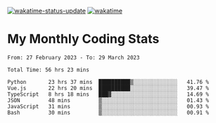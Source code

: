 [![wakatime-status-update](https://github.com/noopurphalak/noopurphalak/workflows/wakatime-status-update/badge.svg)](https://github.com/noopurphalak/noopurphalak/actions/workflows/main.yml)
[![wakatime](https://wakatime.com/badge/user/80ace140-ef40-4fdd-b8ed-f3be3d2e1aea.svg)](https://wakatime.com/@80ace140-ef40-4fdd-b8ed-f3be3d2e1aea)

# My Monthly Coding Stats

<!--START_SECTION:waka-->

```text
From: 27 February 2023 - To: 29 March 2023

Total Time: 56 hrs 23 mins

Python       23 hrs 37 mins  ██████████▒░░░░░░░░░░░░░░   41.76 %
Vue.js       22 hrs 20 mins  ██████████░░░░░░░░░░░░░░░   39.47 %
TypeScript   8 hrs 18 mins   ███▓░░░░░░░░░░░░░░░░░░░░░   14.69 %
JSON         48 mins         ▒░░░░░░░░░░░░░░░░░░░░░░░░   01.43 %
JavaScript   31 mins         ▒░░░░░░░░░░░░░░░░░░░░░░░░   00.93 %
Bash         30 mins         ▒░░░░░░░░░░░░░░░░░░░░░░░░   00.91 %
```

<!--END_SECTION:waka-->
